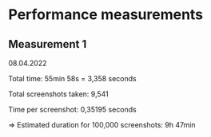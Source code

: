 # Performance measurements

## Measurement 1
08.04.2022

Total time: 55min 58s = 3,358 seconds

Total screenshots taken: 9,541

Time per screenshot: 0,35195 seconds

=> Estimated duration for 100,000 screenshots: 9h 47min